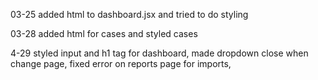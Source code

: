 03-25 added html to dashboard.jsx and tried to do styling

03-28 added html for cases and styled cases

4-29 styled input and h1 tag for dashboard, made dropdown close when change page, fixed error on reports page for imports,